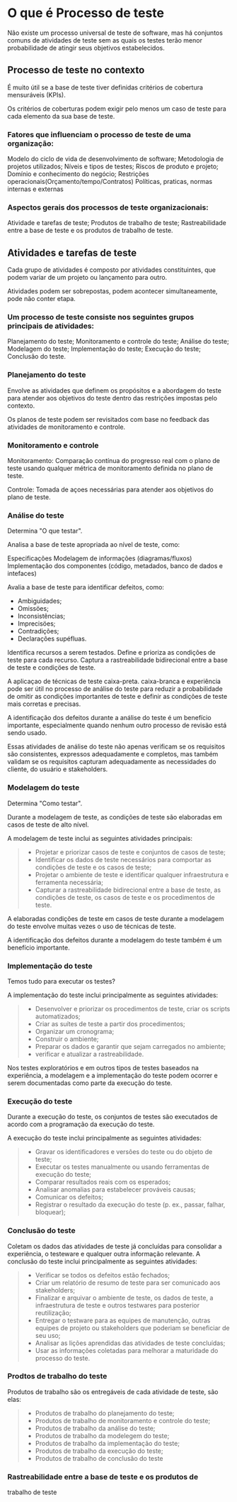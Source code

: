 # O que é Processo de teste 

Não existe um processo universal de teste de software, mas há conjuntos comuns de atividades de teste sem as quais os testes terão menor probabilidade de atingir seus objetivos estabelecidos. 

## Processo de teste no contexto 

É muito útil se a base de teste tiver definidas critérios de cobertura mensuráveis (KPIs). 

Os critérios de coberturas podem exigir pelo menos um caso de teste para cada elemento da sua base de teste.

### Fatores que influenciam o processo de teste de uma organização:

Modelo do ciclo de vida de desenvolvimento de software;
Metodologia de projetos utilizados;
Níveis e tipos de testes;
Riscos de produto e projeto;
Domínio e conhecimento do negócio;
Restrições operacionais(Orçamento/tempo/Contratos)
Políticas, praticas, normas internas e externas


### Aspectos gerais dos processos de teste organizacionais:

Atividade e tarefas de teste;
Produtos de trabalho de teste;
Rastreabilidade entre a base de teste e os produtos de trabalho de teste.

## Atividades e tarefas de teste

Cada grupo de atividades é composto por atividades constituintes, que podem variar de um projeto ou lançamento para outro.

Atividades podem ser sobrepostas, podem acontecer simultaneamente, pode não conter etapa.

### Um processo de teste consiste nos seguintes grupos principais de atividades:

Planejamento do teste;
Monitoramento e controle do teste;
Análise do teste;
Modelagem do teste;
Implementação do teste;
Execução do teste;
Conclusão do teste.

### Planejamento do teste 

Envolve as atividades que definem os propósitos e a abordagem do teste para atender aos objetivos do teste dentro das restrições impostas pelo contexto.

Os planos de teste podem ser revisitados com base no feedback das atividades de monitoramento e controle.

### Monitoramento e controle 

Monitoramento: Comparação contínua do progresso real com o plano de teste usando qualquer métrica de monitoramento definida no plano de teste.

Controle: Tomada de açoes necessárias para atender aos objetivos do plano de teste.

### Análise do teste 

Determina "O que testar".

Analisa a base de teste apropriada ao nível de teste, como:

Especificações
Modelagem de informações (diagramas/fluxos)
Implementação dos componentes (código, metadados, banco de dados e intefaces)

Avalia a base de teste para identificar defeitos, como:

* Ambiguidades;
* Omissöes;
* Inconsistências;
* Imprecisöes;
* Contradições;
* Declarações supéfluas.

Identifica recursos a serem testados.
Define e prioriza as condições de teste para cada recurso.
Captura a rastreabilidade bidirecional entre a base de teste e condiçöes de teste.

A aplicaçao de técnicas de teste caixa-preta. caixa-branca e experiência pode ser útil no processo de análise do teste para reduzir a probabilidade de omitir as condições importantes de teste e definir as condições de teste mais corretas e precisas.


A identificação dos defeitos durante a análise do teste é um benefício importante, especialmente quando nenhum outro processo de revisäo está sendo usado.

Essas atividades de análise do teste não apenas verificam se os requisitos são consistentes, expressos adequadamente e completos, mas também validam se os requisitos capturam adequadamente as necessidades do cliente, do usuário e stakeholders.

### Modelagem do teste 

Determina "Como testar".

Durante a modelagem de teste, as condições de teste são elaboradas em casos de teste de alto nível. 

A modelagem de teste inclui as seguintes atividades principais: 

> - Projetar e priorizar casos de teste e conjuntos de casos de teste;
> - Identificar os dados de teste necessários para comportar as condições de teste e os casos de teste;
> - Projetar o ambiente de teste e identificar qualquer infraestrutura e ferramenta necessária;
> - Capturar a rastreabilidade bidirecional entre a base de teste, as condições de teste, os casos de teste e os procedimentos de teste.

A elaboradas condições de teste em casos de teste durante a modelagem do teste envolve muitas vezes o uso de técnicas de teste. 

A identificação dos defeitos durante a modelagem do teste também é um benefício importante. 

### Implementação do teste 

Temos tudo para executar os testes?

A implementação do teste inclui principalmente as seguintes atividades:

> - Desenvolver e priorizar os procedimentos de teste, criar os scripts automatizados;
> - Criar as suítes de teste a partir dos procedimentos; 
> - Organizar um cronograma;
> - Construir o ambiente;
> - Preparar os dados e garantir que sejam carregados no ambiente;
> - verificar e atualizar a rastreabilidade.

Nos testes exploratórios e em outros tipos de testes baseados na experiência, a modelagem e a implementação do teste podem ocorrer e serem documentadas como parte da execução do teste.

### Execução do teste 

Durante a execução do teste, os conjuntos de testes são executados de acordo com a programação da execução do teste.

A execução do teste inclui principalmente as seguintes atividades:

> - Gravar os identificadores e versões do teste ou do objeto de teste;
> - Executar os testes manualmente ou usando ferramentas de execução do teste;
> - Comparar resultados reais com os esperados;
> - Analisar anomalias para estabelecer prováveis causas; 
> - Comunicar os defeitos;
> - Registrar o resultado da execução do teste (p. ex., passar, falhar, bloquear);

### Conclusão do teste 

Coletam os dados das atividades de teste já concluídas para consolidar a experiência, o testeware e qualquer outra informação relevante. 
A conclusão do teste inclui principalmente as seguintes atividades:

> * Verificar se todos os defeitos estão fechados;
> * Criar um relatório de resumo de teste para ser comunicado aos stakeholders;
> * Finalizar e arquivar o ambiente de teste, os dados de teste, a infraestrutura de teste e outros testwares para posterior reutilização;
> * Entregar o testware para as equipes de manutenção, outras equipes de projeto ou stakeholders que poderiam se beneficiar de seu uso;
> * Analisar as lições aprendidas das atividades de teste concluídas; 
> * Usar as informações coletadas para melhorar a maturidade do processo do teste.

### Prodtos de trabalho do teste

Produtos de trabalho são os entregáveis de cada atividade de teste, são elas:

> - Produtos de trabalho do planejamento do teste;
> - Produtos de trabalho de monitoramento e controle do teste;
> - Produtos de trabalho da análise do teste; 
> - Produtos de trabalho da modelegem do teste;
> - Produtos de trabalho da implementação do teste;
> - Produtos de trabalho da execução do teste;
> - Produtos de trabalho de conclusão do teste 



### Rastreabilidade entre a base de teste e os produtos de
trabalho de teste
